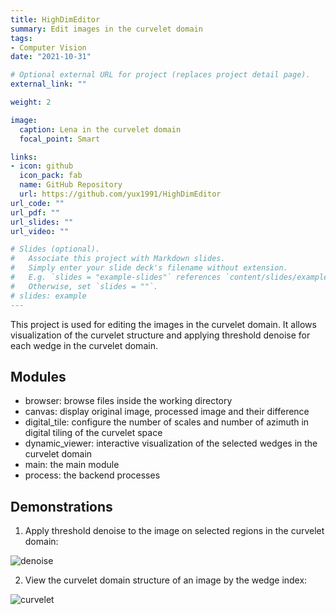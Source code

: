 ```yaml
---
title: HighDimEditor
summary: Edit images in the curvelet domain
tags:
- Computer Vision
date: "2021-10-31"

# Optional external URL for project (replaces project detail page).
external_link: ""

weight: 2

image:
  caption: Lena in the curvelet domain
  focal_point: Smart

links:
- icon: github
  icon_pack: fab
  name: GitHub Repository
  url: https://github.com/yux1991/HighDimEditor
url_code: ""
url_pdf: ""
url_slides: ""
url_video: ""

# Slides (optional).
#   Associate this project with Markdown slides.
#   Simply enter your slide deck's filename without extension.
#   E.g. `slides = "example-slides"` references `content/slides/example-slides.md`.
#   Otherwise, set `slides = ""`.
# slides: example
---
```


This project is used for editing the images in the curvelet domain. It allows visualization of the curvelet structure and applying threshold denoise for each wedge in the curvelet domain.
    
## Modules 
- browser: browse files inside the working directory
- canvas: display original image, processed image and their difference
- digital_tile: configure the number of scales and number of azimuth in digital tiling of the curvelet space
- dynamic_viewer: interactive visualization of the selected wedges in the curvelet domain
- main: the main module
- process: the backend processes

## Demonstrations

1. Apply threshold denoise to the image on selected regions in the curvelet domain:

![denoise](https://user-images.githubusercontent.com/38077812/111381638-f84ba480-8673-11eb-814f-55afeb1dee1f.gif)

2. View the curvelet domain structure of an image by the wedge index:

![curvelet](https://user-images.githubusercontent.com/38077812/111381706-0bf70b00-8674-11eb-966d-0dad36ff0d59.gif)
